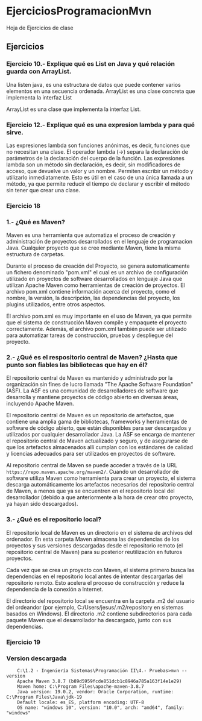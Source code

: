 # EjerciciosProgramacionMvn
Hoja de Ejercicios de clase

## Ejercicios

### Ejercicio 10.- Explique qué es List en Java y qué relación guarda con ArrayList.

Una listen java, es una estructura de datos que puede contener varios elementos en una secuencia ordenada.
ArrayList es una clase concreta que implementa la interfaz List

ArrayList es una clase que implementa la interfaz List.


### Ejercicio 12.- Explique qué es una expresion lambda y para qué sirve.
Las expresiones lambda son funciones anónimas, es decir, funciones que no necesitan una clase. El operador lambda (->) separa la declaración de parámetros de la declaración del cuerpo de la función. Las expresiones lambda son un método sin declaración, es decir, sin modificadores de acceso, que devuelve un valor y un nombre. Permiten escribir un método y utilizarlo inmediatamente. Esto es útil en el caso de una única llamada a un método, ya que permite reducir el tiempo de declarar y escribir el método sin tener que crear una clase.


### Ejercicio 18

### 1.- ¿Qué es Maven?

Maven es una herramienta que automatiza el proceso de creación y administración de proyectos desarrollados en el lenguaje de programacion Java.
Cualquier proyecto que se cree mediante Maven, tiene la misma estructura de carpetas. 

Durante el proceso de creación del Proyecto, se genera automaticamente un fichero denominado "pom.xml" el cual es un archivo de configuración utilizado en proyectos de software desarrollados en lenguaje Java que utilizan Apache Maven como herramientas de creación de proyectos. El archivo pom.xml contiene información acerca del proyecto, como el nombre, la versión, la descripción, las dependencias del proyecto, los plugins utilizados, entre otros aspectos.

El archivo pom.xml es muy importante en el uso de Maven, ya que permite que el sistema de construcción Maven compile y empaquete el proyecto correctamente. Además, el archivo pom.xml también puede ser utilizado para automatizar tareas de construcción, pruebas y despliegue del proyecto.

### 2.- ¿Qué es el respositorio central de Maven? ¿Hasta que punto son fiables las bibliotecas que hay en él?

El repositorio central de Maven es mantenido y administrado por la organización sin fines de lucro llamada "The Apache Software Foundation" (ASF). La ASF es una comunidad de desarrolladores de software que desarrolla y mantiene proyectos de código abierto en diversas áreas, incluyendo Apache Maven.

El repositorio central de Maven es un repositorio de artefactos, que contiene una amplia gama de bibliotecas, frameworks y herramientas de software de código abierto, que están disponibles para ser descargados y utilizados por cualquier desarrollador Java. La ASF se encarga de mantener el repositorio central de Maven actualizado y seguro, y de asegurarse de que los artefactos almacenados allí cumplan con los estándares de calidad y licencias adecuados para ser utilizados en proyectos de software.

Al repositorio central de Maven se puede acceder a través de la URL `https://repo.maven.apache.org/maven2/`. Cuando un desarrollador de software utiliza Maven como herramienta para crear un proyecto, el sistema descarga automáticamente los artefactos necesarios del repositorio central de Maven, a menos que ya se encuentren en el repositorio local del desarrollador (debido a que anteriormente a la hora de crear otro proyecto, ya hayan sido descargados).

### 3.- ¿Qué es el repositorio local?

El repositorio local de Maven es un directorio en el sistema de archivos del ordenador. En esta carpeta Maven almacena las dependencias de los proyectos y sus versiones descargadas desde el repositorio remoto (el repositorio central de Maven) para su posterior reutilización en futuros proyectos.

Cada vez que se crea un proyecto con Maven, el sistema primero busca las dependencias en el repositorio local antes de intentar descargarlas del repositorio remoto. Esto acelera el proceso de construcción y reduce la dependencia de la conexión a Internet.

El directorio del repositorio local se encuentra en la carpeta .m2 del usuario del ordeandor (por ejemplo, C:/Users/jesus/.m2/repository en sistemas basados en Windows). El directorio .m2 contiene subdirectorios para cada paquete Maven que el desarrollador ha descargado, junto con sus dependencias.

### Ejercicio 19
### Version descargada
```
    C:\1.2 - Ingeniería Sistemas\Programación II\4.- Pruebas>mvn --version
    Apache Maven 3.8.7 (b89d5959fcde851dcb1c8946a785a163f14e1e29)
    Maven home: C:\Program Files\apache-maven-3.8.7
    Java version: 19.0.2, vendor: Oracle Corporation, runtime: C:\Program Files\Java\jdk-19
    Default locale: es_ES, platform encoding: UTF-8
    OS name: "windows 10", version: "10.0", arch: "amd64", family: "windows"
```
